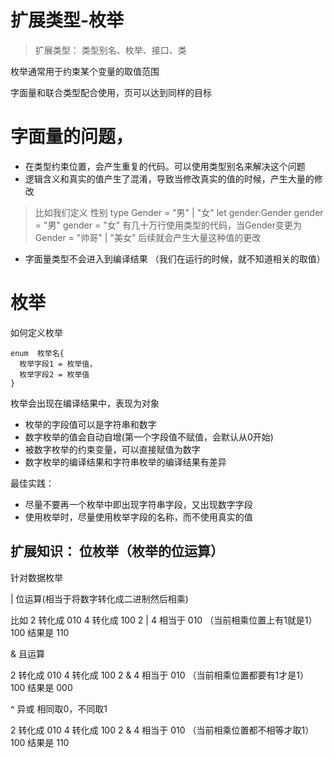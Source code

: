# 扩展类型-枚举

> 扩展类型： 类型别名、枚举、接口、类

枚举通常用于约束某个变量的取值范围

字面量和联合类型配合使用，页可以达到同样的目标

# 字面量的问题，
- 在类型约束位置，会产生重复的代码。可以使用类型别名来解决这个问题
- 逻辑含义和真实的值产生了混淆，导致当修改真实的值的时候，产生大量的修改
> 比如我们定义 性别 type Gender = "男" | "女"
> let gender:Gender
> gender = "男"
> gender = "女" 有几十万行使用类型的代码，当Gender变更为Gender = "帅哥" | "美女"
> 后续就会产生大量这种值的更改

- 字面量类型不会进入到编译结果 （我们在运行的时候，就不知道相关的取值）

# 枚举
如何定义枚举

```
enum  枚举名{
  枚举字段1 = 枚举值，
  枚举字段2 = 枚举值
}
```

枚举会出现在编译结果中，表现为对象

- 枚举的字段值可以是字符串和数字
- 数字枚举的值会自动自增(第一个字段值不赋值，会默认从0开始)
- 被数字枚举的约束变量，可以直接赋值为数字
- 数字枚举的编译结果和字符串枚举的编译结果有差异


最佳实践：
- 尽量不要再一个枚举中即出现字符串字段，又出现数字字段
- 使用枚举时，尽量使用枚举字段的名称，而不使用真实的值

## 扩展知识： 位枚举（枚举的位运算）

针对数据枚举

| 位运算(相当于将数字转化成二进制然后相乘)


比如 
    2 转化成 010
    4 转化成 100
    2 | 4 相当于   010 （当前相乘位置上有1就是1）
                  100
            结果是 110 

& 且运算

 2 转化成 010
    4 转化成 100
    2 & 4 相当于   010 （当前相乘位置都要有1才是1）
                  100
            结果是 000

^ 异或
相同取0，不同取1

 2 转化成 010
    4 转化成 100
    2 & 4 相当于   010 （当前相乘位置都不相等才取1）
                  100
            结果是 110





